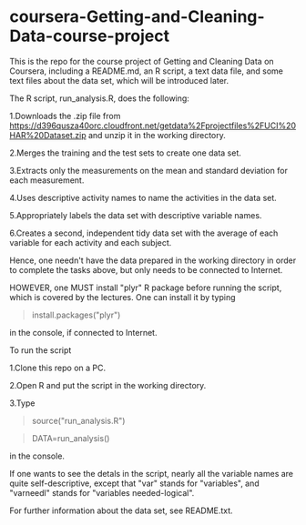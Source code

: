 coursera-Getting-and-Cleaning-Data-course-project
=================================================

This is the repo for the course project of Getting and Cleaning Data on Coursera, including a README.md, an R script, a text data file, and some text files about the data set, which will be introduced later.

The R script, run_analysis.R, does the following:

1.Downloads the .zip file from https://d396qusza40orc.cloudfront.net/getdata%2Fprojectfiles%2FUCI%20HAR%20Dataset.zip and unzip it in the working directory.

2.Merges the training and the test sets to create one data set.

3.Extracts only the measurements on the mean and standard deviation for each measurement.

4.Uses descriptive activity names to name the activities in the data set.

5.Appropriately labels the data set with descriptive variable names.

6.Creates a second, independent tidy data set with the average of each variable for each activity and each subject.

Hence, one needn't have the data prepared in the working directory in order to complete the tasks above, but only needs to be connected to Internet.

HOWEVER, one MUST install "plyr" R package before running the script, which is covered by the lectures. One can install it by typing

>install.packages("plyr")

in the console, if connected to Internet.

To run the script

1.Clone this repo on a PC.

2.Open R and put the script in the working directory.

3.Type
  
>source("run_analysis.R")

>DATA=run_analysis()

in the console.

If one wants to see the detals in the script, nearly all the variable names are quite self-descriptive, except that "var" stands for "variables", and "varneedl" stands for "variables needed-logical".

For further information about the data set, see README.txt.
